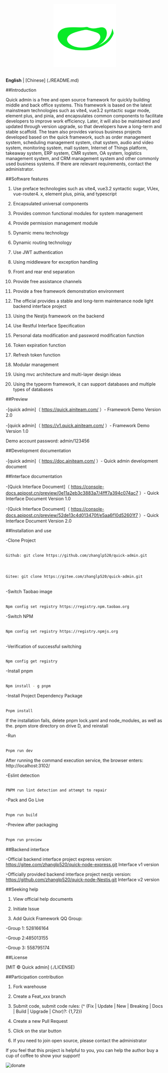 <div align="center"> <a href="https://gitee.com/zhanglp520/quick-admin.git"> <img alt="quick-admin Logo" width="200" height="200" src="./public/images/logo.png"> </a> <br> <br>
</div>



**English** | [Chinese] (./README.md)



##Introduction



Quick admin is a free and open source framework for quickly building middle and back office systems. This framework is based on the latest mainstream technologies such as vite4, vue3.2 syntactic sugar mode, element plus, and pinia, and encapsulates common components to facilitate developers to improve work efficiency. Later, it will also be maintained and updated through version upgrade, so that developers have a long-term and stable scaffold. The team also provides various business projects developed based on the quick framework, such as order management system, scheduling management system, chat system, audio and video system, monitoring system, mall system, Internet of Things platform, takeaway system, ERP system, CMR system, OA system, logistics management system, and CRM management system and other commonly used business systems. If there are relevant requirements, contact the administrator.



##Software features



1. Use preface technologies such as vite4, vue3.2 syntactic sugar, VUex, vue-router4. x, element plus, pinia, and typescript

2. Encapsulated universal components

3. Provides common functional modules for system management

4. Provide permission management module

5. Dynamic menu technology

6. Dynamic routing technology

7. Use JWT authentication

8. Using middleware for exception handling

9. Front and rear end separation

10. Provide free assistance channels

11. Provide a free framework demonstration environment

12. The official provides a stable and long-term maintenance node light backend interface project

13. Using the Nestjs framework on the backend

14. Use Restful Interface Specification

15. Personal data modification and password modification function

16. Token expiration function

17. Refresh token function

18. Modular management

19. Using mvc architecture and multi-layer design ideas

20. Using the typeorm framework, it can support databases and multiple types of databases



##Preview



-[quick admin]（ https://quick.ainiteam.com/ ）- Framework Demo Version 2.0

-[quick admin]（ https://v1.quick.ainiteam.com/ ）- Framework Demo Version 1.0



Demo account password: admin/123456



##Development documentation



-[quick admin]（ https://doc.ainiteam.com/ ）- Quick admin development document



##Interface documentation



-[Quick Interface Document]（ https://console-docs.apipost.cn/preview/0e11a2eb3c3883a7/4fff7a394c074ac7 ）- Quick Interface Document Version 1.0

-[Quick Interface Document]（ https://console-docs.apipost.cn/preview/52de13c4d013470f/e5aa6f10d52601f7 ）- Quick Interface Document Version 2.0



##Installation and use



-Clone Project



```Bash

Github: git clone https://github.com/zhanglp520/quick-admin.git



Gitee: git clone https://gitee.com/zhanglp520/quick-admin.git



```



-Switch Taobao image



```Bash

Npm config set registry https://registry.npm.taobao.org

```



-Switch NPM



```Bash

Npm config set registry https://registry.npmjs.org



```



-Verification of successful switching



```Bash

Npm config get registry

```



-Install pnpm



```Bash

Npm install - g pnpm

```



-Install Project Dependency Package



```Bash

Pnpm install

```



If the installation fails, delete pnpm lock.yaml and node_modules, as well as the. pnpm store directory on drive D, and reinstall



-Run



```Bash

Pnpm run dev

```



After running the command execution service, the browser enters: http://localhost:3102/



-Eslint detection



```Bash

PNPM run lint detection and attempt to repair

```



-Pack and Go Live



```Bash

Pnpm run build

```



-Preview after packaging



```Bash

Pnpm run preview

```



##Backend interface



-Official backend interface project express version: https://gitee.com/zhanglp520/quick-node-express.git Interface v1 version

-Officially provided backend interface project nestjs version: https://github.com/zhanglp520/quick-node-Nestjs.git Interface v2 version



##Seeking help



1. View official help documents

2. Initiate Issue

3. Add Quick Framework QQ Group:



-Group 1: 528166164

-Group 2:485013155

-Group 3: 558795174



##License



[MIT © Quick admin] (./LICENSE)



##Participation contribution



1. Fork warehouse

2. Create a Feat_xxx branch

3. Submit code, submit code rules: (^ (Fix | Update | New | Breaking | Docs | Build | Upgrade | Chor)?: {1,72})

4. Create a new Pull Request

5. Click on the star button

6. If you need to join open source, please contact the administrator

If you feel that this project is helpful to you, you can help the author buy a cup of coffee to show your support!

  ![donate](https://raw.githubusercontent.com/wiki/zhanglp520/quick-admin/20230430121236.png)